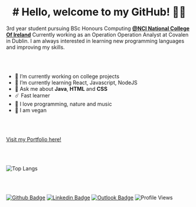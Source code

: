 ###

<!--
**viniciussrusso/viniciussrusso** is a ✨ _special_ ✨ repository because its `README.md` (this file) appears on your GitHub profile.

-->

<h1 align="center"># Hello, welcome to my GitHub! ✌🏼<br></h1>

3rd year student pursuing BSc Honours Computing **[@NCI National College Of Ireland](https://www.ncirl.ie/)** Currently working as an Operation Operation Analyst at Covalen in Dublin. I am always interested in learning new programming languages and improving my skills. 

<br><br>

- 🔭 I’m currently working on college projects
- 🌱 I’m currently learning React, Javascript, NodeJS
- 💬 Ask me about **Java**, **HTML** and **CSS**
- ☄️ Fast learner  
- 🤟 I love programming, nature and music
- 🌿 I am vegan

<br><br>

[Visit my Portfolio here!](https://viniciussrusso.github.io/portfolio/)

<br><br>

![Top Langs](https://github-readme-stats.vercel.app/api/top-langs/?username=viniciussrusso&layout=compact)

<br><br>

[![Github Badge](http://img.shields.io/badge/-Github-black?style=flat-square&logo=github&link=https://github.com/Defcon27/)](https://github.com/viniciussrusso) 
[![Linkedin Badge](https://img.shields.io/badge/-LinkedIn-blue?style=flat-square&logo=Linkedin&logoColor=white&link=https://www.linkedin.com/in/vinicius-russo/)](https://www.linkedin.com/in/vinicius-russo/)
[![Outlook Badge](https://img.shields.io/badge/email--000?style=social&logo=microsoft-outlook&logoColor=0078d4&link=mailto:viniciussrusso@outlook.com)](mailto:viniciussrusso@outlook.com)
![Profile Views](https://komarev.com/ghpvc/?username=viniciussrusso)

<br><br>
